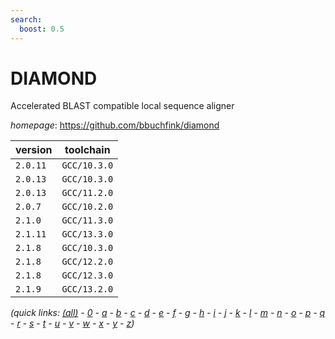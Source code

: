 ```yaml
---
search:
  boost: 0.5
---
```

# DIAMOND

Accelerated BLAST compatible local sequence aligner

*homepage*: <https://github.com/bbuchfink/diamond>

version | toolchain
--------|----------
``2.0.11`` | ``GCC/10.3.0``
``2.0.13`` | ``GCC/10.3.0``
``2.0.13`` | ``GCC/11.2.0``
``2.0.7`` | ``GCC/10.2.0``
``2.1.0`` | ``GCC/11.3.0``
``2.1.11`` | ``GCC/13.3.0``
``2.1.8`` | ``GCC/10.3.0``
``2.1.8`` | ``GCC/12.2.0``
``2.1.8`` | ``GCC/12.3.0``
``2.1.9`` | ``GCC/13.2.0``


*(quick links: [(all)](../index.md) - [0](../0/index.md) - [a](../a/index.md) - [b](../b/index.md) - [c](../c/index.md) - [d](../d/index.md) - [e](../e/index.md) - [f](../f/index.md) - [g](../g/index.md) - [h](../h/index.md) - [i](../i/index.md) - [j](../j/index.md) - [k](../k/index.md) - [l](../l/index.md) - [m](../m/index.md) - [n](../n/index.md) - [o](../o/index.md) - [p](../p/index.md) - [q](../q/index.md) - [r](../r/index.md) - [s](../s/index.md) - [t](../t/index.md) - [u](../u/index.md) - [v](../v/index.md) - [w](../w/index.md) - [x](../x/index.md) - [y](../y/index.md) - [z](../z/index.md))*

